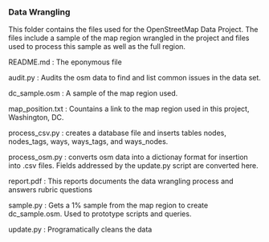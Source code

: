 
### Data Wrangling

This folder contains the files used for the OpenStreetMap Data Project.  The files include a sample of the map region wrangled in the project and files used to process this sample as well as the full region.

README.md : The eponymous file  

audit.py : Audits the osm data to find and list common issues in the data set.

dc_sample.osm : A sample of the map region used.

map_position.txt : Countains a link to the map region used in this project, Washington, DC.

process_csv.py : creates a database file and inserts tables nodes, nodes_tags, ways, ways_tags, and ways_nodes.

process_osm.py : converts osm data into a dictionay format for insertion into .csv files.  Fields addressed by the update.py script are converted here.

report.pdf : This reports documents the data wrangling process and answers rubric questions

sample.py : Gets a 1% sample from the map region to create dc_sample.osm.  Used to prototype scripts and queries.

update.py : Programatically cleans the data
